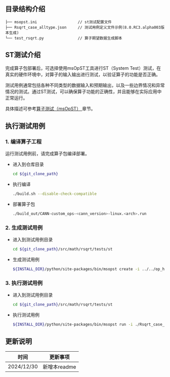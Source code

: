 ## 目录结构介绍
```
├── msopst.ini                  // st测试配置文件 
├── Rsqrt_case_alltype.json     // 测试用例定义文件示例(8.0.RC3.alpha003版本生成)
└── test_rsqrt.py               // 算子期望数据生成脚本
```

## ST测试介绍

完成算子包部署后，可选择使用msOpST工具进行ST（System Test）测试，在真实的硬件环境中，对算子的输入输出进行测试，以验证算子的功能是否正确。

测试用例通常包括各种不同类型的数据输入和预期输出，以及一些边界情况和异常情况的测试。通过ST测试，可以确保算子功能的正确性，并且能够在实际应用中正常运行。

具体描述可参考[算子测试（msOpST）
](https://www.hiascend.com/document/detail/zh/mindstudio/70RC3/ODtools/Operatordevelopmenttools/msopdev_16_0087.html)章节。

## 执行测试用例
### 1.&nbsp;编译算子工程
运行测试用例前，请完成算子包编译部署。
  - 进入到仓库目录

    ```bash
    cd ${git_clone_path}
    ```

  - 执行编译

    ```bash
    ./build.sh --disable-check-compatible
    ```

  - 部署算子包

    ```bash
    ./build_out/CANN-custom_ops-<cann_version>-linux.<arch>.run
    ```
### 2.&nbsp;生成测试用例

  - 进入到测试用例目录

    ```bash
    cd ${git_clone_path}/src/math/rsqrt/tests/st
    ```

  - 生成测试用例

    ```bash
    ${INSTALL_DIR}/python/site-packages/bin/msopst create -i ../../op_host/rsqrt.cpp -out ./
    ```
### 3.&nbsp;执行测试用例

  - 进入到测试用例目录

    ```bash
    cd ${git_clone_path}/src/math/rsqrt/tests/st
    ```

  - 执行测试用例

    ```bash
    ${INSTALL_DIR}/python/site-packages/bin/msopst run -i ./Rsqrt_case_timestamp.json -soc {Soc Version} -out ./output
    ```

## 更新说明
| 时间 | 更新事项 |
|----|------|
| 2024/12/30 | 新增本readme |
